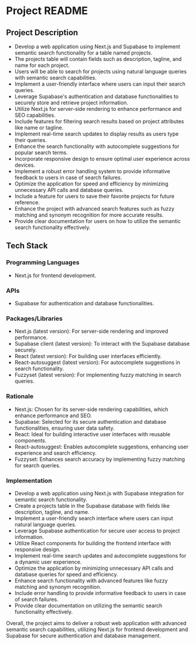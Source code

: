 # Project README

## Project Description

- Develop a web application using Next.js and Supabase to implement semantic search functionality for a table named projects.
- The projects table will contain fields such as description, tagline, and name for each project.
- Users will be able to search for projects using natural language queries with semantic search capabilities.
- Implement a user-friendly interface where users can input their search queries.
- Leverage Supabase's authentication and database functionalities to securely store and retrieve project information.
- Utilize Next.js for server-side rendering to enhance performance and SEO capabilities.
- Include features for filtering search results based on project attributes like name or tagline.
- Implement real-time search updates to display results as users type their queries.
- Enhance the search functionality with autocomplete suggestions for popular search terms.
- Incorporate responsive design to ensure optimal user experience across devices.
- Implement a robust error handling system to provide informative feedback to users in case of search failures.
- Optimize the application for speed and efficiency by minimizing unnecessary API calls and database queries.
- Include a feature for users to save their favorite projects for future reference.
- Enhance the project with advanced search features such as fuzzy matching and synonym recognition for more accurate results.
- Provide clear documentation for users on how to utilize the semantic search functionality effectively.

## Tech Stack

### Programming Languages
- Next.js for frontend development.

### APIs
- Supabase for authentication and database functionalities.

### Packages/Libraries
- Next.js (latest version): For server-side rendering and improved performance.
- Supabase client (latest version): To interact with the Supabase database securely.
- React (latest version): For building user interfaces efficiently.
- React-autosuggest (latest version): For autocomplete suggestions in search functionality.
- Fuzzyset (latest version): For implementing fuzzy matching in search queries.

### Rationale
- Next.js: Chosen for its server-side rendering capabilities, which enhance performance and SEO.
- Supabase: Selected for its secure authentication and database functionalities, ensuring user data safety.
- React: Ideal for building interactive user interfaces with reusable components.
- React-autosuggest: Enables autocomplete suggestions, enhancing user experience and search efficiency.
- Fuzzyset: Enhances search accuracy by implementing fuzzy matching for search queries.

### Implementation
- Develop a web application using Next.js with Supabase integration for semantic search functionality.
- Create a projects table in the Supabase database with fields like description, tagline, and name.
- Implement a user-friendly search interface where users can input natural language queries.
- Leverage Supabase authentication for secure user access to project information.
- Utilize React components for building the frontend interface with responsive design.
- Implement real-time search updates and autocomplete suggestions for a dynamic user experience.
- Optimize the application by minimizing unnecessary API calls and database queries for speed and efficiency.
- Enhance search functionality with advanced features like fuzzy matching and synonym recognition.
- Include error handling to provide informative feedback to users in case of search failures.
- Provide clear documentation on utilizing the semantic search functionality effectively.

Overall, the project aims to deliver a robust web application with advanced semantic search capabilities, utilizing Next.js for frontend development and Supabase for secure authentication and database management.